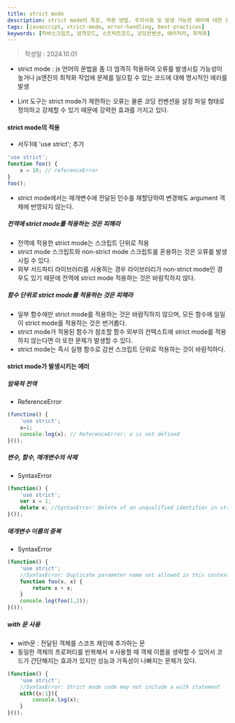 ```yaml
---
title: strict mode
description: strict mode의 특징, 적용 방법, 주의사항 및 발생 가능한 에러에 대한 상세 설명
tags: [javascript, strict-mode, error-handling, best-practices]
keywords: [자바스크립트, 엄격모드, 스트릭트모드, 코딩컨벤션, 에러처리, 최적화]
---
```


>작성일 : 2024.10.01

- strict mode : js 언어의 문법을 좀 더 엄격히 적용하여 오류를 발생시킬 가능성이 높거나 js엔진의 최적화 작업에 문제를 일으킬 수 있는 코드에 대해 명시적인 에러를 발생

- Lint 도구는 strict mode가 제한하는 오류는 물론 코딩 컨벤션을 설정 파일 형태로 정의하고 강제할 수 있기 때문에 강력한 효과를 가지고 있다.

#### strict mode의 적용
- 서두1에 'use strict'; 추가
```js
'use strict';
function foo() {
	x = 10; // referenceError
}
foo();
```
- strict mode에서는 매개변수에 전달된 인수를 재할당하여 변경해도 argument 객체에 반영되지 않는다.
##### 전역에 strict mode를 적용하는 것은 피해라
- 전역에 적용한 strict mode는 스크립트 단위로 적용
- strict mode 스크립트와 non-strict mode 스크립트를 혼용하는 것은 오류를 발생시킬 수 있다.
- 외부 서드파티 라이브러리를 사용하는 경우 라이브러리가 non-strict mode인 경우도 있기 때문에 전역에 strict mode 적용하는 것은 바람직하지 않다.

##### 함수 단위로 strict mode를 적용하는 것은 피해라
- 일부 함수에만 strict mode를 적용하는 것은 바람직하지 않으며, 모든 함수에 일일이 strict mode를 적용하는 것은 번거롭다.
- strict mode가 적용된 함수가 참조할 함수 외부의 컨텍스트에 strict mode를 적용하지 않는다면 이 또한 문제가 발생할 수 있다.
- strict mode는 즉시 실행 함수로 감싼 스크립트 단위로 적용하는 것이 바람직하다.

#### strict mode가 발생시키는 에러
##### 암묵적 전역
- ReferenceError
``` js
(functino() {
	'use strict';
	x=1;
	console.log(x); // ReferenceError: x is not defined
}());
```

##### 변수, 함수, 매개변수의 삭제
- SyntaxError
``` js
(function() {
	'use strict';
	var x = 1;
	delete x; //SyntaxError: Delete of an unqualified identifier in strict mode.
}());
```

##### 매개변수 이름의 중복
- SyntaxError
``` js
(function() {
	'use strict';
	//SyntaxError: Duplicate parameter name not allowed in this context
	function foo(x, x) {
		return x + x;	
	}
	console.log(foo(1,2));
}());
```

##### with 문 사용
- with문 : 전달된 객체를 스코프 체인에 추가하는 문
- 동일한 객체의 프로퍼티를 반복해서 ㅎ사용할 때 객체 이름을 생략할 수 있어서 코드가 간단해지는 효과가 있지만 성능과 가독성이 나빠지는 문제가 있다.
```js
(function() {
	'use strict';
	//SyntaxError: Strict mode code may not include a with statement
	with({x:1}){
		console.log(x);
	}
}());
```